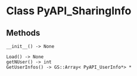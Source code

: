 # Class PyAPI_SharingInfo

## Methods

```
__init__() -> None

Load() -> None
getNUser() -> int
GetUserInfos() -> GS::Array< PyAPI_UserInfo*> *
```